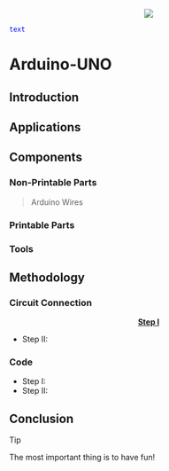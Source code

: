 <p align="center">
  <img src="https://s-m.com.sa/ar/images/logo.png" />
</p>

<code style="color : blue">text</code>

# **Arduino-UNO**

## **Introduction**

## **Applications**

## **Components**
### Non-Printable Parts
> Arduino
> Wires
### Printable Parts
### Tools

## **Methodology**
### Circuit Connection
<p align="center" >
 <ins> <b> Step I </b> </ins>
</p>

- Step II:
### Code
- Step I:
- Step II:


## **Conclusion**
> [!TIP]
> The most important thing is to have fun!






